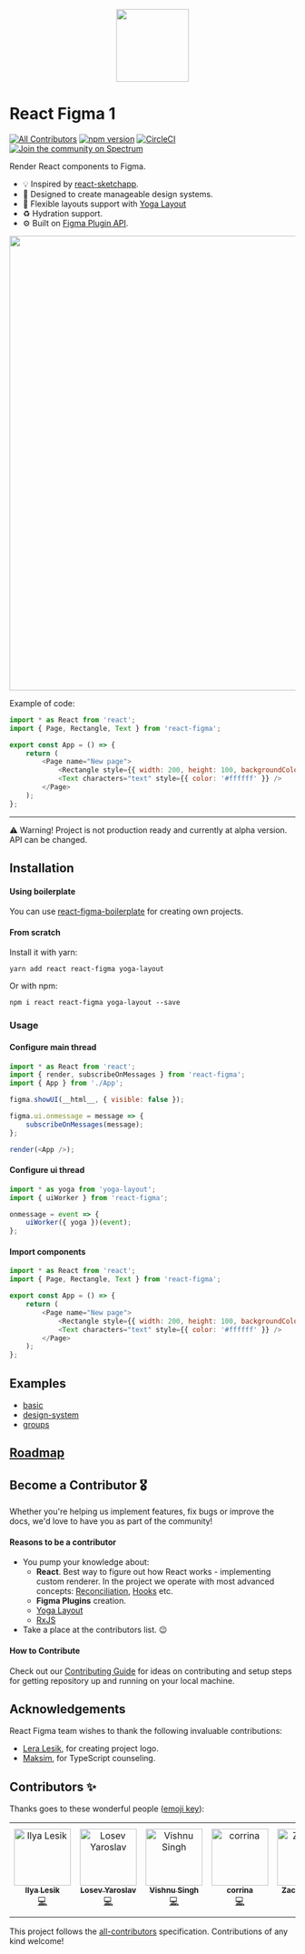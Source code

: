<p align="center"><img src="./logo.svg" width="128"></p>

# React Figma 1

[![All Contributors](https://img.shields.io/badge/all_contributors-6-orange.svg?style=flat-square)](#contributors)
[![npm version](https://img.shields.io/npm/v/react-figma.svg)](https://www.npmjs.com/package/react-figma)
[![CircleCI](https://circleci.com/gh/react-figma/react-figma.svg?style=svg)](https://circleci.com/gh/react-figma/react-figma)
[![Join the community on Spectrum](https://withspectrum.github.io/badge/badge.svg)](https://spectrum.chat/react-figma)

Render React components to Figma.

* 💡 Inspired by [react-sketchapp](https://github.com/airbnb/react-sketchapp).
* 🎨 Designed to create manageable design systems.
* 🦄 Flexible layouts support with [Yoga Layout](https://yogalayout.com/)
* ♻️ Hydration support.
* ⚙️ Built on [Figma Plugin API](https://www.figma.com/plugin-docs/intro/).

<p align="center"><img src="./demo.gif" width="800"></p>

Example of code:

```javascript
import * as React from 'react';
import { Page, Rectangle, Text } from 'react-figma';

export const App = () => {
    return (
        <Page name="New page">
            <Rectangle style={{ width: 200, height: 100, backgroundColor: '#dd55aa' }} />
            <Text characters="text" style={{ color: '#ffffff' }} />
        </Page>
    );
};
```

___

⚠️ Warning!️ Project is not production ready and currently at alpha version. API can be changed.


## Installation

#### Using boilerplate

You can use [react-figma-boilerplate](https://github.com/LosYear/react-figma-boilerplate) for creating own projects.

#### From scratch

Install it with yarn:

```
yarn add react react-figma yoga-layout
```

Or with npm:

```
npm i react react-figma yoga-layout --save
```

### Usage

#### Configure main thread

```javascript
import * as React from 'react';
import { render, subscribeOnMessages } from 'react-figma';
import { App } from './App';

figma.showUI(__html__, { visible: false });

figma.ui.onmessage = message => {
    subscribeOnMessages(message);
};

render(<App />);
```

#### Configure ui thread

```javascript
import * as yoga from 'yoga-layout';
import { uiWorker } from 'react-figma';

onmessage = event => {
    uiWorker({ yoga })(event);
};
```

#### Import components

```javascript
import * as React from 'react';
import { Page, Rectangle, Text } from 'react-figma';

export const App = () => {
    return (
        <Page name="New page">
            <Rectangle style={{ width: 200, height: 100, backgroundColor: '#dd55aa' }} />
            <Text characters="text" style={{ color: '#ffffff' }} />
        </Page>
    );
};
```

## Examples

* [basic](examples/basic)
* [design-system](examples/design-system)
* [groups](examples/groups)

## [Roadmap](docs/roadmap.md)

## Become a Contributor 🎖

Whether you're helping us implement features, fix bugs or improve the docs, we'd love to have you as part of the community! 

#### Reasons to be a contributor

* You pump your knowledge about:
  - **React**. Best way to figure out how React works - implementing custom renderer. In the project we operate with most advanced concepts: [Reconciliation](https://reactjs.org/docs/reconciliation.html), [Hooks](https://reactjs.org/docs/hooks-intro.html) etc.
  - **Figma Plugins** creation.
  - [Yoga Layout](https://yogalayout.com/)
  - [RxJS](https://rxjs-dev.firebaseapp.com/)
* Take a place at the contributors list. 😉

#### How to Contribute

Check out our [Contributing Guide](./contributing.md) for ideas on contributing and setup steps for getting repository up and running on your local machine.

## Acknowledgements

React Figma team wishes to thank the following invaluable contributions:

* [Lera Lesik](https://twitter.com/Lera_Lesik), for creating project logo.
* [Maksim](https://github.com/pret-a-porter), for TypeScript counseling.

## Contributors ✨

Thanks goes to these wonderful people ([emoji key](https://allcontributors.org/docs/en/emoji-key)):

<!-- ALL-CONTRIBUTORS-LIST:START - Do not remove or modify this section -->
<!-- prettier-ignore -->
<table>
  <tr>
    <td align="center"><a href="https://twitter.com/ilialesik"><img src="https://avatars2.githubusercontent.com/u/1270648?v=4" width="100px;" alt="Ilya Lesik"/><br /><sub><b>Ilya Lesik</b></sub></a><br /><a href="https://github.com/react-figma/react-figma/commits?author=ilyalesik" title="Code">💻</a></td>
    <td align="center"><a href="http://losyar.com"><img src="https://avatars2.githubusercontent.com/u/1065122?v=4" width="100px;" alt="Losev Yaroslav"/><br /><sub><b>Losev Yaroslav</b></sub></a><br /><a href="https://github.com/react-figma/react-figma/commits?author=LosYear" title="Code">💻</a></td>
    <td align="center"><a href="https://github.com/HVish"><img src="https://avatars1.githubusercontent.com/u/14261201?v=4" width="100px;" alt="Vishnu Singh"/><br /><sub><b>Vishnu Singh</b></sub></a><br /><a href="https://github.com/react-figma/react-figma/commits?author=HVish" title="Code">💻</a></td>
    <td align="center"><a href="http://corrinachow.com"><img src="https://avatars1.githubusercontent.com/u/35117708?v=4" width="100px;" alt="corrina"/><br /><sub><b>corrina</b></sub></a><br /><a href="https://github.com/react-figma/react-figma/commits?author=corrinachow" title="Code">💻</a></td>
    <td align="center"><a href="http://www.zacharyquintenwitt.com"><img src="https://avatars1.githubusercontent.com/u/5651980?v=4" width="100px;" alt="Zachary Witt"/><br /><sub><b>Zachary Witt</b></sub></a><br /><a href="https://github.com/react-figma/react-figma/commits?author=zqwitt" title="Code">💻</a></td>
    <td align="center"><a href="https://github.com/theashraf"><img src="https://avatars1.githubusercontent.com/u/39750790?v=4" width="100px;" alt="Abdelrahman Ashraf"/><br /><sub><b>Abdelrahman Ashraf</b></sub></a><br /><a href="https://github.com/react-figma/react-figma/commits?author=theashraf" title="Code">💻</a></td>
  </tr>
</table>

<!-- ALL-CONTRIBUTORS-LIST:END -->

This project follows the [all-contributors](https://github.com/all-contributors/all-contributors) specification. Contributions of any kind welcome!
